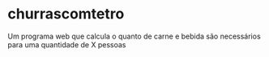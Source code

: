 # churrascomtetro
Um programa web que calcula o quanto de carne e bebida são necessários para uma quantidade de X pessoas 
